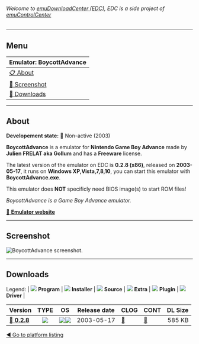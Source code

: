 ###### Welcome to [emuDownloadCenter (EDC)](https://github.com/PhoenixInteractiveNL/emuDownloadCenter/wiki/), EDC is a side project of [emuControlCenter](https://github.com/PhoenixInteractiveNL/emuControlCenter/wiki/)
***
## Menu
| **Emulator: BoycottAdvance** |
|:---------|
| [:clipboard: About](#about) |
| [:sunrise: Screenshot](#screenshot) |
| [:floppy_disk: Downloads](#downloads) |
***
## About
**Developement state:** :red_circle: Non-active (2003)

**BoycottAdvance** is a emulator for **Nintendo Game Boy Advance** made by **Julien FRELAT aka Gollum** and has a **Freeware** license.

The latest version of the emulator on EDC is **0.2.8 (x86)**, released on **2003-05-17**, it runs on **Windows XP,Vista,7,8,10**, you can start this emulator with **BoycottAdvance.exe**.

This emulator does **NOT** specificly need BIOS image(s) to start ROM files!

_BoycottAdvance is a Game Boy Advance emulator._

[:link: **Emulator website**](http://boycottadvance.emuunlim.com)
***
## Screenshot
![](https://raw.githubusercontent.com/PhoenixInteractiveNL/emuDownloadCenter/master/hooks/boycottadv/emulator_screen_01.jpg "BoycottAdvance screenshot.")
***
## Downloads
Legend:
| ![](https://raw.githubusercontent.com/wiki/PhoenixInteractiveNL/emuDownloadCenter/images_misc/icon_program_24.png) **Program** | 
![](https://raw.githubusercontent.com/wiki/PhoenixInteractiveNL/emuDownloadCenter/images_misc/icon_installer_24.png) **Installer** | 
![](https://raw.githubusercontent.com/wiki/PhoenixInteractiveNL/emuDownloadCenter/images_misc/icon_source_code_24.png) **Source** | 
![](https://raw.githubusercontent.com/wiki/PhoenixInteractiveNL/emuDownloadCenter/images_misc/icon_extra_24.png) **Extra** | 
![](https://raw.githubusercontent.com/wiki/PhoenixInteractiveNL/emuDownloadCenter/images_misc/icon_plugin_24.png) **Plugin** | 
![](https://raw.githubusercontent.com/wiki/PhoenixInteractiveNL/emuDownloadCenter/images_misc/icon_driver_24.png) **Driver** | 
 
| Version  | TYPE | OS | Release date  | CLOG | CONT | DL Size  |
|:---------|:----:|:--:|:-------------:|:-----|:-----|---------:|
| [:floppy_disk: **0.2.8**](https://github.com/PhoenixInteractiveNL/edc-repo0003/raw/master/boycottadv/0.2.8.7z) | ![](https://raw.githubusercontent.com/wiki/PhoenixInteractiveNL/emuDownloadCenter/images_misc/icon_program_24.png) | ![](https://raw.githubusercontent.com/wiki/PhoenixInteractiveNL/emuDownloadCenter/images_misc/logo_windows_24.png)![](https://raw.githubusercontent.com/wiki/PhoenixInteractiveNL/emuDownloadCenter/images_misc/icon_32-bit_24.png) | 2003-05-17 | [:page_facing_up:](https://github.com/PhoenixInteractiveNL/edc-repo0003/blob/master/boycottadv/0.2.8_changelog.txt) | [:mag_right:](https://github.com/PhoenixInteractiveNL/edc-repo0003/blob/master/boycottadv/0.2.8_contents.txt) | 585 KB |

[:arrow_backward: Go to platform listing](https://github.com/PhoenixInteractiveNL/emuDownloadCenter/wiki/EDC-Platform-List)
